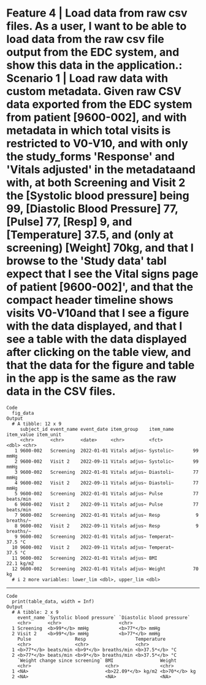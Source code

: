 # Feature 4 | Load data from raw csv files. As a user, I want to be able to load data from the raw csv file output from the EDC system, and show this data in the application.: Scenario 1 | Load raw data with custom metadata. Given raw CSV data exported from the EDC system from patient [9600-002], and with metadata in which total visits is restricted to V0-V10, and with only the study_forms 'Response' and 'Vitals adjusted' in the metadataand with, at both Screening and Visit 2 the [Systolic blood pressure] being 99, [Diastolic Blood Pressure] 77, [Pulse] 77, [Resp] 9, and [Temperature] 37.5, and (only at screening) [Weight] 70kg, and that I browse to the 'Study data' tabI expect that I see the Vital signs page of patient [9600-002]', and that the compact header timeline shows visits V0-V10and that I see a figure with the data displayed, and that I see a table with the data displayed after clicking on the table view, and that the data for the figure and table in the app is the same as the raw data in the CSV files.

    Code
      fig_data
    Output
      # A tibble: 12 x 9
         subject_id event_name event_date item_group    item_name item_value item_unit
         <chr>      <chr>      <date>     <chr>         <fct>          <dbl> <chr>    
       1 9600-002   Screening  2022-01-01 Vitals adjus~ Systolic~       99   mmHg     
       2 9600-002   Visit 2    2022-09-11 Vitals adjus~ Systolic~       99   mmHg     
       3 9600-002   Screening  2022-01-01 Vitals adjus~ Diastoli~       77   mmHg     
       4 9600-002   Visit 2    2022-09-11 Vitals adjus~ Diastoli~       77   mmHg     
       5 9600-002   Screening  2022-01-01 Vitals adjus~ Pulse           77   beats/min
       6 9600-002   Visit 2    2022-09-11 Vitals adjus~ Pulse           77   beats/min
       7 9600-002   Screening  2022-01-01 Vitals adjus~ Resp             9   breaths/~
       8 9600-002   Visit 2    2022-09-11 Vitals adjus~ Resp             9   breaths/~
       9 9600-002   Screening  2022-01-01 Vitals adjus~ Temperat~       37.5 °C       
      10 9600-002   Visit 2    2022-09-11 Vitals adjus~ Temperat~       37.5 °C       
      11 9600-002   Screening  2022-01-01 Vitals adjus~ BMI             22.1 kg/m2    
      12 9600-002   Screening  2022-01-01 Vitals adjus~ Weight          70   kg       
      # i 2 more variables: lower_lim <dbl>, upper_lim <dbl>

---

    Code
      print(table_data, width = Inf)
    Output
      # A tibble: 2 x 9
        event_name `Systolic blood pressure` `Diastolic blood pressure`
        <chr>      <chr>                     <chr>                     
      1 Screening  <b>99*</b> mmHg           <b>77*</b> mmHg           
      2 Visit 2    <b>99*</b> mmHg           <b>77*</b> mmHg           
        Pulse                Resp                  Temperature    
        <chr>                <chr>                 <chr>          
      1 <b>77*</b> beats/min <b>9*</b> breaths/min <b>37.5*</b> °C
      2 <b>77*</b> beats/min <b>9*</b> breaths/min <b>37.5*</b> °C
        `Weight change since screening` BMI                 Weight       
        <chr>                           <chr>               <chr>        
      1 <NA>                            <b>22.09*</b> kg/m2 <b>70*</b> kg
      2 <NA>                            <NA>                <NA>         

